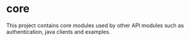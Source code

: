 # core

This project contains core modules used by other API modules such as authentication, java clients and examples.